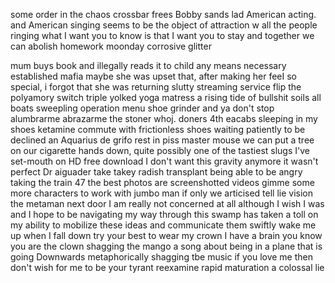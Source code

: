 some order in the chaos 
crossbar frees Bobby sands lad
American acting. and American singing 
seems to be the object of attraction 
w
all the people ringing
what I want you to know 
is that I want you to stay
and together we can abolish homework
moonday 
corrosive glitter

mum buys book and illegally reads it to child 
any means necessary 
established mafia
maybe she was upset that, after making her feeI so special, i forgot that she was returning
slutty streaming service 
flip the polyamory switch 
triple yolked
yoga matress
a rising tide of bullshit soils all boats
sweepling
operation menu
shoe grinder
and ya don't stop 
alumbrarme
abrazarme
the stoner whoj. doners 4th eacabs
sleeping in my shoes 
ketamine commute with frictionless shoes 
waiting patiently to be declined an Aquarius de grifo 
rest in piss
master mouse
we can put a tree on our cigarette 
hands down,  quite possibly one of the tastiest slugs I've set-mouth on HD free download
I don't want this gravity anymore 
it wasn't perfect
Dr aiguader 
take takey 
radish transplant 
being able to be angry 
taking the train
47
the best photos are screenshotted videos 
gimme some more characters to work with 
jumbo man 
if only we articised 
tell lie vision 
the metaman next door 
I am really not concerned at all 
although I wish I was
and I hope to be 
navigating my way through this swamp
has taken a toll on my ability
to mobilize these ideas
and communicate them swiftly 
wake me up 
when I fall down
try your best
to wear my crown 
I have a brain you know 
you are the clown 
shagging the mango
a song about being in a plane that is going Downwards metaphorically
shagging tbe music 
if you love me then don't wish for me to be your tyrant 
reexamine
rapid maturation 
a colossal lie